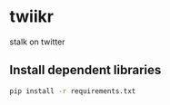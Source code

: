# twiikr
stalk on twitter

## Install dependent libraries

```bash
pip install -r requirements.txt
```
